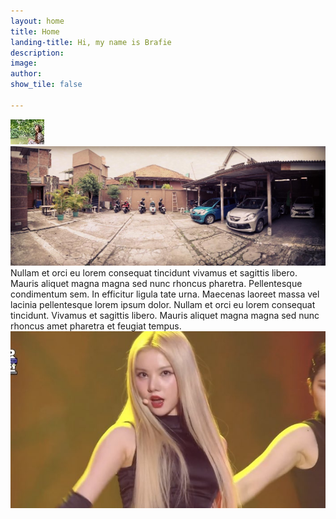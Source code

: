 ```yaml
---
layout: home
title: Home
landing-title: Hi, my name is Brafie
description: 
image: 
author: 
show_tile: false

---
```

![](/uploads/blank.png)![](/uploads/pano_20181122_122842_1545351352540.jpg)Nullam et orci eu lorem consequat tincidunt vivamus et sagittis libero. Mauris aliquet magna magna sed nunc rhoncus pharetra. Pellentesque condimentum sem. In efficitur ligula tate urna. Maecenas laoreet massa vel lacinia pellentesque lorem ipsum dolor. Nullam et orci eu lorem consequat tincidunt. Vivamus et sagittis libero. Mauris aliquet magna magna sed nunc rhoncus amet pharetra et feugiat tempus.![](/uploads/22-46-53-eqfwmxdvgaioou.jpg)